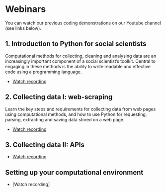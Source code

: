 # Webinars

You can watch our previous coding demonstrations on our Youtube channel (see links below).

## 1. Introduction to Python for social scientists
Computational methods for collecting, cleaning and analysing data are an increasingly important component of a social scientist’s toolkit. Central to engaging in these methods is the ability to write readable and effective code using a programming language.
* [Watch recording](https://www.youtube.com/watch?v=pLlCEU_7X-8)

## 2. Collecting data I: web-scraping
Learn the key steps and requirements for collecting data from web pages using computational methods, and how to use Python for requesting, parsing, extracting and saving data stored on a web page.
* [Watch recording](https://www.youtube.com/watch?v=N__JaQktqKI)

## 3. Collecting data II: APIs
* [Watch recording](https://www.youtube.com/watch?v=H-6gyxVGj6A)

## Setting up your computational environment
* [Watch recording]
